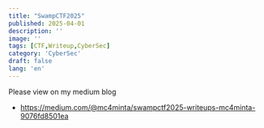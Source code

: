 ```yaml
---
title: "SwampCTF2025"
published: 2025-04-01
description: ''
image: ''
tags: [CTF,Writeup,CyberSec]
category: 'CyberSec'
draft: false 
lang: 'en'
---
```


Please view on my medium blog

- <https://medium.com/@mc4minta/swampctf2025-writeups-mc4minta-9076fd8501ea>
